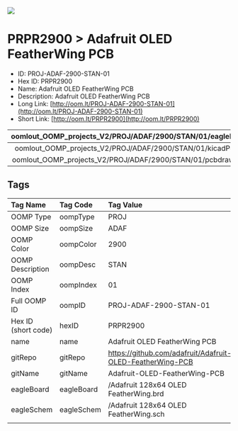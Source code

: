 


  
![][im]
# PRPR2900 > Adafruit OLED FeatherWing PCB

- ID: PROJ-ADAF-2900-STAN-01
- Hex ID: PRPR2900
- Name: Adafruit OLED FeatherWing PCB
- Description: Adafruit OLED FeatherWing PCB
- Long Link: [http://oom.lt/PROJ-ADAF-2900-STAN-01](http://oom.lt/PROJ-ADAF-2900-STAN-01)
- Short Link: [http://oom.lt/PRPR2900](http://oom.lt/PRPR2900)
  

|oomlout_OOMP_projects_V2/PROJ/ADAF/2900/STAN/01/eagleImage.png|oomlout_OOMP_projects_V2/PROJ/ADAF/2900/STAN/01/eagleSchemImage.png|oomlout_OOMP_projects_V2/PROJ/ADAF/2900/STAN/01/kicadPcb3dFront.png|oomlout_OOMP_projects_V2/PROJ/ADAF/2900/STAN/01/kicadPcb3dBack.png|
| :---: | :---: | :---: | :---: |
|oomlout_OOMP_projects_V2/PROJ/ADAF/2900/STAN/01/kicadPcb3d.png|oomlout_OOMP_projects_V2/PROJ/ADAF/2900/STAN/01/bomBack.png|oomlout_OOMP_projects_V2/PROJ/ADAF/2900/STAN/01/bomFront.png|oomlout_OOMP_projects_V2/PROJ/ADAF/2900/STAN/01/pcbdraw.svg|
|oomlout_OOMP_projects_V2/PROJ/ADAF/2900/STAN/01/pcbdrawBack.svg||||

## Tags
  

|Tag Name|Tag Code|Tag Value|
| :--- | :--- | :--- |
|OOMP Type|oompType|PROJ|
|OOMP Size|oompSize|ADAF|
|OOMP Color|oompColor|2900|
|OOMP Description|oompDesc|STAN|
|OOMP Index|oompIndex|01|
|Full OOMP ID|oompID|PROJ-ADAF-2900-STAN-01|
|Hex ID (short code)|hexID|PRPR2900|
|name|name|Adafruit OLED FeatherWing PCB|
|gitRepo|gitRepo|https://github.com/adafruit/Adafruit-OLED-FeatherWing-PCB|
|gitName|gitName|Adafruit-OLED-FeatherWing-PCB|
|eagleBoard|eagleBoard|/Adafruit 128x64 OLED FeatherWing.brd|
|eagleSchem|eagleSchem|/Adafruit 128x64 OLED FeatherWing.sch|
||||



[im]: PROJ/ADAF/2900/STAN/01/kicadPcb3d_450.png
